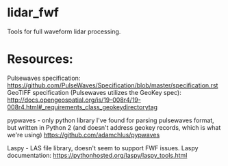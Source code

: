 # lidar_fwf
Tools for full waveform lidar processing.

# Resources:
Pulsewaves specification: https://github.com/PulseWaves/Specification/blob/master/specification.rst
GeoTIFF specification (Pulsewaves utilizes the GeoKey spec): http://docs.opengeospatial.org/is/19-008r4/19-008r4.html#_requirements_class_geokeydirectorytag

pypwaves - only python library I've found for parsing pulsewaves format, but written in Python 2 (and doesn't address geokey records, which is what we're using)
https://github.com/adamchlus/pypwaves

Laspy - LAS file library, doesn't seem to support FWF issues.
Laspy documentation: https://pythonhosted.org/laspy/laspy_tools.html
